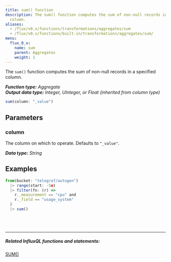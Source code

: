 ```yaml
---
title: sum() function
description: The sum() function computes the sum of non-null records in a specified
  column.
aliases:
  - /flux/v0.x/functions/transformations/aggregates/sum
  - /flux/v0.x/functions/built-in/transformations/aggregates/sum/
menu:
  flux_0_x:
    name: sum
    parent: Aggregates
    weight: 1
---
```


The `sum()` function computes the sum of non-null records in a specified column.

_**Function type:** Aggregate_  
_**Output data type:** Integer, UInteger, or Float (inherited from column type)_

```js
sum(column: "_value")
```

## Parameters

### column
The column on which to operate.
Defaults to `"_value"`.

_**Data type:** String_

## Examples
```js
from(bucket: "telegraf/autogen")
  |> range(start: -5m)
  |> filter(fn: (r) =>
    r._measurement == "cpu" and
    r._field == "usage_system"
  )
  |> sum()
```

<hr style="margin-top:4rem"/>

##### Related InfluxQL functions and statements:
[SUM()](/influxdb/latest/query_language/functions/#sum)  
